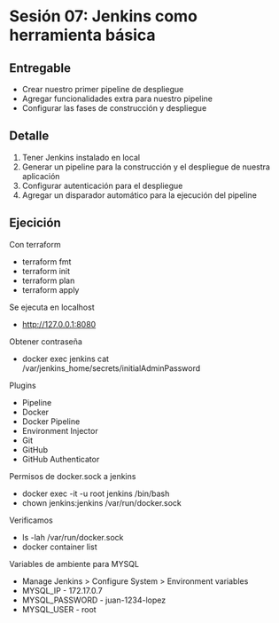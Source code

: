 # Sesión 07: Jenkins como herramienta básica

## Entregable

* Crear nuestro primer pipeline de despliegue 
* Agregar funcionalidades extra para nuestro pipeline
* Configurar las fases de construcción y despliegue

## Detalle

1. Tener Jenkins instalado en local
2. Generar un pipeline para la construcción y el despliegue de nuestra aplicación 
3. Configurar autenticación para el despliegue
4. Agregar un disparador automático para la ejecución del pipeline

## Ejecición

Con terraform
* terraform fmt
* terraform init
* terraform plan
* terraform apply

Se ejecuta en localhost
* http://127.0.0.1:8080

Obtener contraseña
* docker exec jenkins cat /var/jenkins_home/secrets/initialAdminPassword

Plugins
* Pipeline
* Docker
* Docker Pipeline
* Environment Injector
* Git
* GitHub
* GitHub Authenticator

Permisos de docker.sock a jenkins
* docker exec -it -u root jenkins /bin/bash
* chown jenkins:jenkins /var/run/docker.sock

Verificamos
* ls -lah /var/run/docker.sock
* docker container list

Variables de ambiente para MYSQL
* Manage Jenkins > Configure System > Environment variables
* MYSQL_IP - 172.17.0.7
* MYSQL_PASSWORD - juan-1234-lopez
* MYSQL_USER - root
